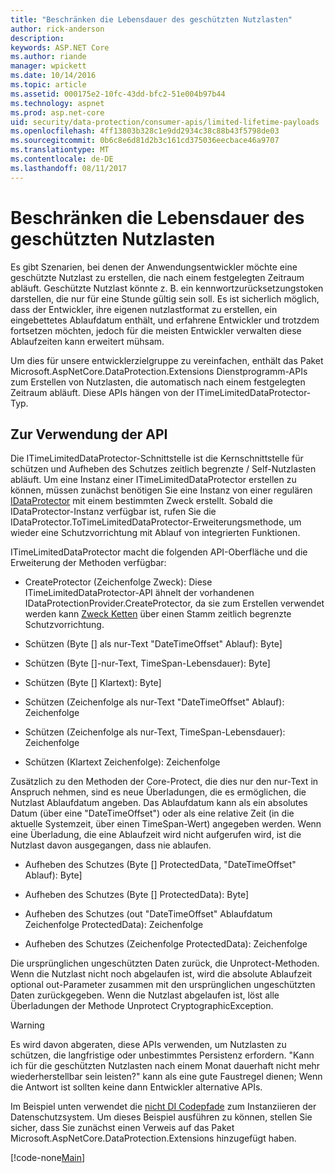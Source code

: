 ```yaml
---
title: "Beschränken die Lebensdauer des geschützten Nutzlasten"
author: rick-anderson
description: 
keywords: ASP.NET Core
ms.author: riande
manager: wpickett
ms.date: 10/14/2016
ms.topic: article
ms.assetid: 000175e2-10fc-43dd-bfc2-51e004b97b44
ms.technology: aspnet
ms.prod: asp.net-core
uid: security/data-protection/consumer-apis/limited-lifetime-payloads
ms.openlocfilehash: 4ff13803b328c1e9dd2934c38c88b43f5798de03
ms.sourcegitcommit: 0b6c8e6d81d2b3c161cd375036eecbace46a9707
ms.translationtype: MT
ms.contentlocale: de-DE
ms.lasthandoff: 08/11/2017
---
```

# <a name="limiting-the-lifetime-of-protected-payloads"></a>Beschränken die Lebensdauer des geschützten Nutzlasten

Es gibt Szenarien, bei denen der Anwendungsentwickler möchte eine geschützte Nutzlast zu erstellen, die nach einem festgelegten Zeitraum abläuft. Geschützte Nutzlast könnte z. B. ein kennwortzurücksetzungstoken darstellen, die nur für eine Stunde gültig sein soll. Es ist sicherlich möglich, dass der Entwickler, ihre eigenen nutzlastformat zu erstellen, ein eingebettetes Ablaufdatum enthält, und erfahrene Entwickler und trotzdem fortsetzen möchten, jedoch für die meisten Entwickler verwalten diese Ablaufzeiten kann erweitert mühsam.

Um dies für unsere entwicklerzielgruppe zu vereinfachen, enthält das Paket Microsoft.AspNetCore.DataProtection.Extensions Dienstprogramm-APIs zum Erstellen von Nutzlasten, die automatisch nach einem festgelegten Zeitraum abläuft. Diese APIs hängen von der ITimeLimitedDataProtector-Typ.

## <a name="api-usage"></a>Zur Verwendung der API

Die ITimeLimitedDataProtector-Schnittstelle ist die Kernschnittstelle für schützen und Aufheben des Schutzes zeitlich begrenzte / Self-Nutzlasten abläuft. Um eine Instanz einer ITimeLimitedDataProtector erstellen zu können, müssen zunächst benötigen Sie eine Instanz von einer regulären [IDataProtector](overview.md) mit einem bestimmten Zweck erstellt. Sobald die IDataProtector-Instanz verfügbar ist, rufen Sie die IDataProtector.ToTimeLimitedDataProtector-Erweiterungsmethode, um wieder eine Schutzvorrichtung mit Ablauf von integrierten Funktionen.

ITimeLimitedDataProtector macht die folgenden API-Oberfläche und die Erweiterung der Methoden verfügbar:

* CreateProtector (Zeichenfolge Zweck): Diese ITimeLimitedDataProtector-API ähnelt der vorhandenen IDataProtectionProvider.CreateProtector, da sie zum Erstellen verwendet werden kann [Zweck Ketten](purpose-strings.md) über einen Stamm zeitlich begrenzte Schutzvorrichtung.

* Schützen (Byte [] als nur-Text "DateTimeOffset" Ablauf): Byte]

* Schützen (Byte []-nur-Text, TimeSpan-Lebensdauer): Byte]

* Schützen (Byte [] Klartext): Byte]

* Schützen (Zeichenfolge als nur-Text "DateTimeOffset" Ablauf): Zeichenfolge

* Schützen (Zeichenfolge als nur-Text, TimeSpan-Lebensdauer): Zeichenfolge

* Schützen (Klartext Zeichenfolge): Zeichenfolge

Zusätzlich zu den Methoden der Core-Protect, die dies nur den nur-Text in Anspruch nehmen, sind es neue Überladungen, die es ermöglichen, die Nutzlast Ablaufdatum angeben. Das Ablaufdatum kann als ein absolutes Datum (über eine "DateTimeOffset") oder als eine relative Zeit (in die aktuelle Systemzeit, über einen TimeSpan-Wert) angegeben werden. Wenn eine Überladung, die eine Ablaufzeit wird nicht aufgerufen wird, ist die Nutzlast davon ausgegangen, dass nie ablaufen.

* Aufheben des Schutzes (Byte [] ProtectedData, "DateTimeOffset" Ablauf): Byte]

* Aufheben des Schutzes (Byte [] ProtectedData): Byte]

* Aufheben des Schutzes (out "DateTimeOffset" Ablaufdatum Zeichenfolge ProtectedData): Zeichenfolge

* Aufheben des Schutzes (Zeichenfolge ProtectedData): Zeichenfolge

Die ursprünglichen ungeschützten Daten zurück, die Unprotect-Methoden. Wenn die Nutzlast nicht noch abgelaufen ist, wird die absolute Ablaufzeit optional out-Parameter zusammen mit den ursprünglichen ungeschützten Daten zurückgegeben. Wenn die Nutzlast abgelaufen ist, löst alle Überladungen der Methode Unprotect CryptographicException.

>[!WARNING]
> Es wird davon abgeraten, diese APIs verwenden, um Nutzlasten zu schützen, die langfristige oder unbestimmtes Persistenz erfordern. "Kann ich für die geschützten Nutzlasten nach einem Monat dauerhaft nicht mehr wiederherstellbar sein leisten?" kann als eine gute Faustregel dienen; Wenn die Antwort ist sollten keine dann Entwickler alternative APIs.

Im Beispiel unten verwendet die [nicht DI Codepfade](../configuration/non-di-scenarios.md) zum Instanziieren der Datenschutzsystem. Um dieses Beispiel ausführen zu können, stellen Sie sicher, dass Sie zunächst einen Verweis auf das Paket Microsoft.AspNetCore.DataProtection.Extensions hinzugefügt haben.

[!code-none[Main](limited-lifetime-payloads/samples/limitedlifetimepayloads.cs)]
